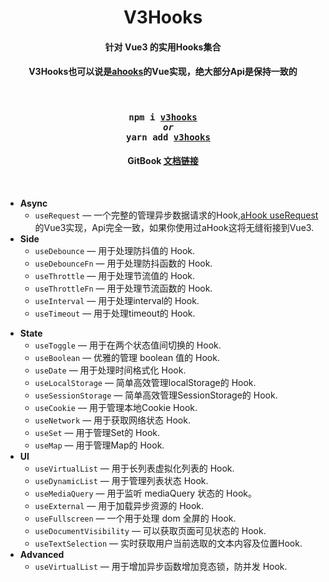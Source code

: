 <h1 align="center">
  V3Hooks
</h1>
<h4 align="center">针对 Vue3 的实用Hooks集合</h4>


<h4  align="center">
  V3Hooks也可以说是<a href="https://github.com/alibaba/hooks">ahooks</a>的Vue实现，绝大部分Api是保持一致的
</h4>
<br>

<h4 align="center">
  <pre>npm i <a href="https://www.npmjs.com/package/v3hooks">v3hooks</a>
  <i>or</i>
  yarn add <a href="https://www.npmjs.com/package/v3hooks">v3hooks</a></pre>
</h4>

<h4 align="center">
  GitBook
  <a href="https://yanzhandong868.gitbook.io/v3hooks/">文档链接</a>
</h4>

<br>

- **Async**
  - `useRequest` — 一个完整的管理异步数据请求的Hook,<a href="https://ahooks.js.org/zh-CN/hooks/async">aHook useRequest</a>的Vue3实现，Api完全一致，如果你使用过aHook这将无缝衔接到Vue3.
- **Side**
  - `useDebounce` — 用于处理防抖值的 Hook.
  - `useDebounceFn` — 用于处理防抖函数的 Hook.
  - `useThrottle` — 用于处理节流值的 Hook.
  - `useThrottleFn` — 用于处理节流函数的 Hook.
  - `useInterval` — 用于处理interval的 Hook.
  - `useTimeout` — 用于处理timeout的 Hook.
<!-- - **Browser** -->
- **State**
  - `useToggle` — 用于在两个状态值间切换的 Hook.
  - `useBoolean` — 优雅的管理 boolean 值的 Hook.
  - `useDate` — 用于处理时间格式化 Hook.
  - `useLocalStorage` — 简单高效管理localStorage的 Hook.
  - `useSessionStorage` — 简单高效管理SessionStorage的 Hook.
  - `useCookie` — 用于管理本地Cookie Hook.
  - `useNetwork` — 用于获取网络状态 Hook.
  - `useSet` — 用于管理Set的 Hook.
  - `useMap` — 用于管理Map的 Hook.
  <!-- - `useRouteQuery` — 用于获取url query值的 Hook. -->
- **UI**
  - `useVirtualList` — 用于长列表虚拟化列表的 Hook.
  - `useDynamicList` — 用于管理列表状态 Hook.
  - `useMediaQuery` — 用于监听 mediaQuery 状态的 Hook。
  - `useExternal` — 用于加载异步资源的 Hook.
  - `useFullscreen` — 一个用于处理 dom 全屏的 Hook.
  - `useDocumentVisibility` — 可以获取页面可见状态的 Hook.
  - `useTextSelection` — 实时获取用户当前选取的文本内容及位置Hook.
- **Advanced**
  - `useVirtualList` — 用于增加异步函数增加竞态锁，防并发 Hook.